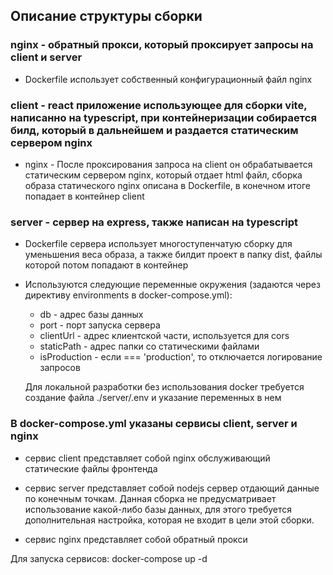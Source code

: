 ## Описание структуры сборки

### nginx - обратный прокси, который проксирует запросы на client и server

- Dockerfile использует собственный конфигурационный файл nginx

### client - react приложение использующее для сборки vite, написанно на typescript, при контейнеризации собирается билд, который в дальнейшем и раздается статическим сервером nginx

- nginx - После проксирования запроса на client он обрабатывается статическим сервером nginx, который отдает html файл, сборка образа статического nginx описана в Dockerfile, в конечном итоге попадает в контейнер client

### server - сервер на express, также написан на typescript

- Dockerfile сервера использует многоступенчатую сборку для уменьшения веса образа, а также билдит проект в папку dist, файлы которой потом попадают в контейнер

- Используются следующие переменные окружения (задаются через директиву environments в docker-compose.yml):

  - db - адрес базы данных
  - port - порт запуска сервера
  - clientUrl - адрес клиентской части, используется для cors
  - staticPath - адрес папки со статическими файлами
  - isProduction - если === 'production', то отключается логирование запросов

  Для локальной разработки без использования docker требуется создание файла ./server/.env и указание переменных в нем

### В docker-compose.yml указаны сервисы client, server и nginx

- сервис client представляет собой nginx обслуживающий статические файлы фронтенда

- сервис server представляет собой nodejs сервер отдающий данные по конечным точкам. Данная сборка не предусматривает использование какой-либо базы данных, для этого требуется дополнительная настройка, которая не входит в цели этой сборки.

- сервис nginx представляет собой обратный прокси

Для запуска сервисов: docker-compose up -d
